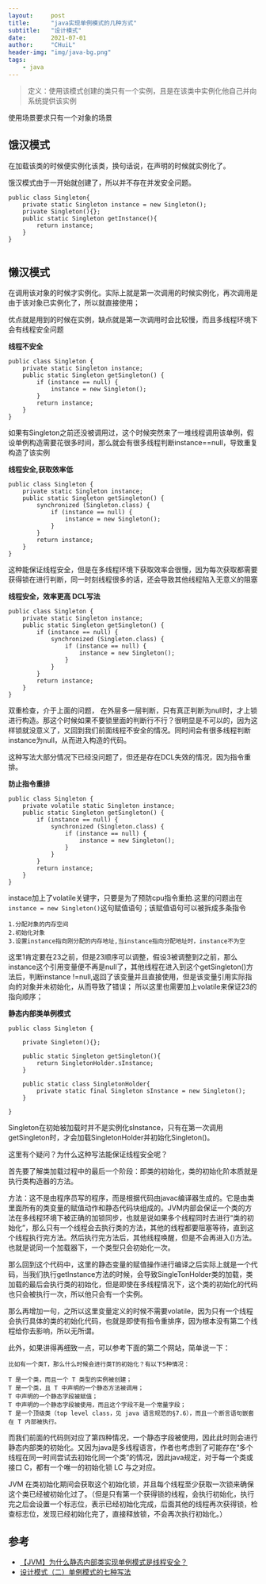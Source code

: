 ```yaml
---
layout:     post
title:      "java实现单例模式的几种方式"
subtitle:   "设计模式"
date:       2021-07-01
author:     "CHuiL"
header-img: "img/java-bg.png"
tags:
    - java
---
```


> 定义：使用该模式创建的类只有一个实例，且是在该类中实例化他自己并向系统提供该实例

使用场景要求只有一个对象的场景

## 饿汉模式
在加载该类的时候便实例化该类，换句话说，在声明的时候就实例化了。

饿汉模式由于一开始就创建了，所以并不存在并发安全问题。

```
public class Singleton{
    private static Singleton instance = new Singleton();
    private Singleton(){};
    public static Singleton getInstance(){
        return instance;
    }
}


```



## 懒汉模式
在调用该对象的时候才实例化。实际上就是第一次调用的时候实例化，再次调用是由于该对象已实例化了，所以就直接使用；

优点就是用到的时候在实例，缺点就是第一次调用时会比较慢，而且多线程环境下会有线程安全问题

**线程不安全**
```
public class Singleton {
    private static Singleton instance;
    public static Singleton getSingleton() {
        if (instance == null) {
            instance = new Singleton();
        }
        return instance;
    }
}
```
如果有Singleton之前还没被调用过，这个时候突然来了一堆线程调用该单例，假设单例构造需要花很多时间，那么就会有很多线程判断instance==null，导致重复构造了该实例

**线程安全,获取效率低**
```
public class Singleton {
    private static Singleton instance;
    public static Singleton getSingleton() {
        synchronized (Singleton.class) {
            if (instance == null) {
                instance = new Singleton();
            }
        }
        return instance;
    }
}
```
这种能保证线程安全，但是在多线程环境下获取效率会很慢，因为每次获取都需要获得锁在进行判断，同一时刻线程很多的话，还会导致其他线程陷入无意义的阻塞

**线程安全，效率更高 DCL写法**
```
public class Singleton {
    private static Singleton instance;
    public static Singleton getSingleton() {
        if (instance == null) {
            synchronized (Singleton.class) {
                if (instance == null) {
                    instance = new Singleton();
                }
            }
        }
        return instance;
    }
}
```
双重检查，介于上面的问题， 在外层多一层判断，只有真正判断为null时，才上锁进行构造。那这个时候如果不要锁里面的判断行不行？很明显是不可以的，因为这样锁就没意义了，又回到我们前面线程不安全的情况。同时间会有很多线程判断instance为null，从而进入构造的代码。  

这种写法大部分情况下已经没问题了，但还是存在DCL失效的情况，因为指令重排。

**防止指令重排**
```
public class Singleton {
    private volatile static Singleton instance;
    public static Singleton getSingleton() {
        if (instance == null) {
            synchronized (Singleton.class) {
                if (instance == null) {
                    instance = new Singleton();
                }
            }
        }
        return instance;
    }
}
```
instace加上了volatile关键字，只要是为了预防cpu指令重拍.这里的问题出在`instance = new Singleton()`这句赋值语句；该赋值语句可以被拆成多条指令

```
1.分配对象的内存空间
2.初始化对象
3.设置instance指向刚分配的内存地址,当instance指向分配地址时，instance不为空
```
这里1肯定要在23之前，但是23顺序可以调整，假设3被调整到2之前，那么instance这个引用变量便不再是null了，其他线程在进入到这个getSingleton()方法后，判断instance !=null,返回了该变量并且直接使用，但是该变量引用实际指向的对象并未初始化，从而导致了错误；
所以这里也需要加上volatile来保证23的指向顺序；


**静态内部类单例模式**

```
public class Singleton {

    private Singleton(){};
    
    public static Singleton getSingleton(){
        return SingletonHolder.sInstance;
    }
    
    public static class SingletonHolder{
        private static final Singleton sInstance = new Singleton();
    }
    
}

```
Singleton在初始被加载时并不是实例化sInstance，只有在第一次调用getSingleton时，才会加载SingletonHolder并初始化Singleton()。  

这里有个疑问？为什么这种写法能保证线程安全呢？  

首先要了解类加载过程中的最后一个阶段：即类的初始化，类的初始化阶本质就是执行类构造器的<clinit>方法。

<clinit>方法：这不是由程序员写的程序，而是根据代码由javac编译器生成的。它是由类里面所有的类变量的赋值动作和静态代码块组成的。JVM内部会保证一个类的<clinit>方法在多线程环境下被正确的加锁同步，也就是说如果多个线程同时去进行“类的初始化”，那么只有一个线程会去执行类的<clinit>方法，其他的线程都要阻塞等待，直到这个线程执行完<clinit>方法。然后执行完<clinit>方法后，其他线程唤醒，但是不会再进入<clinit>()方法。也就是说同一个加载器下，一个类型只会初始化一次。

那么回到这个代码中，这里的静态变量的赋值操作进行编译之后实际上就是一个<clinit>代码，当我们执行getInstance方法的时候，会导致SingleTonHolder类的加载，类加载的最后会执行类的初始化，但是即使在多线程情况下，这个类的初始化的<clinit>代码也只会被执行一次，所以他只会有一个实例。

那么再增加一句，之所以这里变量定义的时候不需要volatile，因为只有一个线程会执行具体的类的初始化代码<clinit>，也就是即使有指令重排序，因为根本没有第二个线程给你去影响，所以无所谓。

此外，如果讲得再细致一点，可以参考下面的第二个网站，简单说一下：

    比如有一个类T，那么什么时候会进行类T的初始化？有以下5种情况：
    
    T 是一个类，而且一个 T 类型的实例被创建；
    T 是一个类，且 T 中声明的一个静态方法被调用；
    T 中声明的一个静态字段被赋值；
    T 中声明的一个静态字段被使用，而且这个字段不是一个常量字段；
    T 是一个顶级类（top level class，见 java 语言规范的§7.6），而且一个断言语句嵌套在 T 内部被执行。
而我们前面的代码则对应了第四种情况，一个静态字段被使用，因此此时则会进行静态内部类的初始化。又因为java是多线程语言，作者也考虑到了可能存在“多个线程在同一时间尝试去初始化同一个类”的情况，因此java规定，对于每一个类或接口 C，都有一个唯一的初始化锁 LC 与之对应。

JVM 在类初始化期间会获取这个初始化锁，并且每个线程至少获取一次锁来确保这个类已经被初始化过了。（但是只有第一个获得锁的线程，会执行初始化，执行完之后会设置一个标志位，表示已经初始化完成，后面其他的线程再次获得锁，检查标志位，发现已经初始化完了，直接释放锁，不会再次执行初始化。）


## 参考
- [【JVM】为什么静态内部类实现单例模式是线程安全？](https://blog.csdn.net/qq_35590091/article/details/107348114)  
- [设计模式（二）单例模式的七种写法](https://blog.csdn.net/itachi85/article/details/50510124)